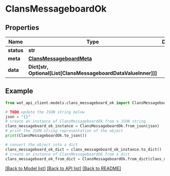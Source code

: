 # ClansMessageboardOk


## Properties

Name | Type | Description | Notes
------------ | ------------- | ------------- | -------------
**status** | **str** |  | 
**meta** | [**ClansMessageboardMeta**](ClansMessageboardMeta.md) |  | 
**data** | **Dict[str, Optional[List[ClansMessageboardDataValueInner]]]** |  | 

## Example

```python
from wot_api_client.models.clans_messageboard_ok import ClansMessageboardOk

# TODO update the JSON string below
json = "{}"
# create an instance of ClansMessageboardOk from a JSON string
clans_messageboard_ok_instance = ClansMessageboardOk.from_json(json)
# print the JSON string representation of the object
print(ClansMessageboardOk.to_json())

# convert the object into a dict
clans_messageboard_ok_dict = clans_messageboard_ok_instance.to_dict()
# create an instance of ClansMessageboardOk from a dict
clans_messageboard_ok_from_dict = ClansMessageboardOk.from_dict(clans_messageboard_ok_dict)
```
[[Back to Model list]](../README.md#documentation-for-models) [[Back to API list]](../README.md#documentation-for-api-endpoints) [[Back to README]](../README.md)


